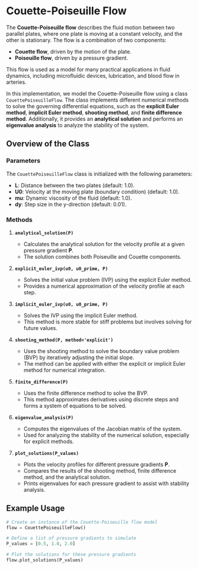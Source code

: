 # Couette-Poiseuille Flow

The **Couette-Poiseuille flow** describes the fluid motion between two parallel plates, where one plate is moving at a constant velocity, and the other is stationary. The flow is a combination of two components:
- **Couette flow**, driven by the motion of the plate.
- **Poiseuille flow**, driven by a pressure gradient.

This flow is used as a model for many practical applications in fluid dynamics, including microfluidic devices, lubrication, and blood flow in arteries.

In this implementation, we model the Couette-Poiseuille flow using a class `CouettePoiseuilleFlow`. The class implements different numerical methods to solve the governing differential equations, such as the **explicit Euler method**, **implicit Euler method**, **shooting method**, and **finite difference method**. Additionally, it provides an **analytical solution** and performs an **eigenvalue analysis** to analyze the stability of the system.

## Overview of the Class

### Parameters
The `CouettePoiseuilleFlow` class is initialized with the following parameters:

- **L**: Distance between the two plates (default: 1.0).
- **U0**: Velocity at the moving plate (boundary condition) (default: 1.0).
- **mu**: Dynamic viscosity of the fluid (default: 1.0).
- **dy**: Step size in the y-direction (default: 0.01).

### Methods

1. **`analytical_solution(P)`**
   - Calculates the analytical solution for the velocity profile at a given pressure gradient **P**.
   - The solution combines both Poiseuille and Couette components.

2. **`explicit_euler_ivp(u0, u0_prime, P)`**
   - Solves the initial value problem (IVP) using the explicit Euler method.
   - Provides a numerical approximation of the velocity profile at each step.

3. **`implicit_euler_ivp(u0, u0_prime, P)`**
   - Solves the IVP using the implicit Euler method.
   - This method is more stable for stiff problems but involves solving for future values.

4. **`shooting_method(P, method='explicit')`**
   - Uses the shooting method to solve the boundary value problem (BVP) by iteratively adjusting the initial slope.
   - The method can be applied with either the explicit or implicit Euler method for numerical integration.

5. **`finite_difference(P)`**
   - Uses the finite difference method to solve the BVP.
   - This method approximates derivatives using discrete steps and forms a system of equations to be solved.

6. **`eigenvalue_analysis(P)`**
   - Computes the eigenvalues of the Jacobian matrix of the system.
   - Used for analyzing the stability of the numerical solution, especially for explicit methods.

7. **`plot_solutions(P_values)`**
   - Plots the velocity profiles for different pressure gradients **P**.
   - Compares the results of the shooting method, finite difference method, and the analytical solution.
   - Prints eigenvalues for each pressure gradient to assist with stability analysis.

## Example Usage

```python
# Create an instance of the Couette-Poiseuille flow model
flow = CouettePoiseuilleFlow()

# Define a list of pressure gradients to simulate
P_values = [0.5, 1.0, 2.0]

# Plot the solutions for these pressure gradients
flow.plot_solutions(P_values)

